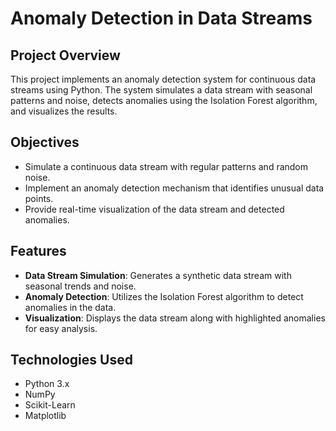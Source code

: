 # Anomaly Detection in Data Streams

## Project Overview
This project implements an anomaly detection system for continuous data streams using Python. The system simulates a data stream with seasonal patterns and noise, detects anomalies using the Isolation Forest algorithm, and visualizes the results.

## Objectives
- Simulate a continuous data stream with regular patterns and random noise.
- Implement an anomaly detection mechanism that identifies unusual data points.
- Provide real-time visualization of the data stream and detected anomalies.

## Features
- **Data Stream Simulation**: Generates a synthetic data stream with seasonal trends and noise.
- **Anomaly Detection**: Utilizes the Isolation Forest algorithm to detect anomalies in the data.
- **Visualization**: Displays the data stream along with highlighted anomalies for easy analysis.

## Technologies Used
- Python 3.x
- NumPy
- Scikit-Learn
- Matplotlib
